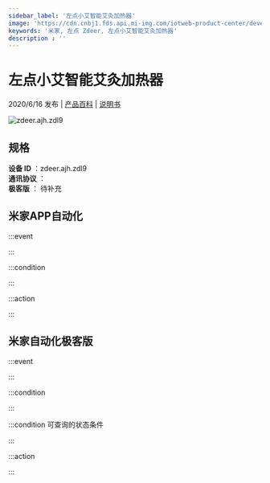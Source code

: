 ```yaml
---
sidebar_label: '左点小艾智能艾灸加热器'
image: 'https://cdn.cnbj1.fds.api.mi-img.com/iotweb-product-center/developer_1585634918347aKdkwbUH.png?GalaxyAccessKeyId=AKVGLQWBOVIRQ3XLEW&Expires=9223372036854775807&Signature=e+Y0323SSR+1xo9p5fcr7uIvG9E='
keywords: '米家, 左点 Zdeer, 左点小艾智能艾灸加热器'
description : ''
---
```

# 左点小艾智能艾灸加热器

2020/6/16 发布 | [产品百科](https://home.mi.com/webapp/content/baike/product/index.html?model=zdeer.ajh.zdl9/) | [说明书](https://home.mi.com/views/introduction.html?model=zdeer.ajh.zdl9&region=cn)

![zdeer.ajh.zdl9](https://cdn.cnbj1.fds.api.mi-img.com/iotweb-product-center/developer_1585634918347aKdkwbUH.png?GalaxyAccessKeyId=AKVGLQWBOVIRQ3XLEW&Expires=9223372036854775807&Signature=e+Y0323SSR+1xo9p5fcr7uIvG9E=)

## 规格  
> 
**设备 ID** ：zdeer.ajh.zdl9  
**通讯协议** ：  
**极客版**  ： 待补充 


## 米家APP自动化  

:::event  

:::

:::condition  

:::

:::action   

:::

## 米家自动化极客版  

:::event  

:::

:::condition  

:::

:::condition 可查询的状态条件  

:::

:::action  

:::

        

